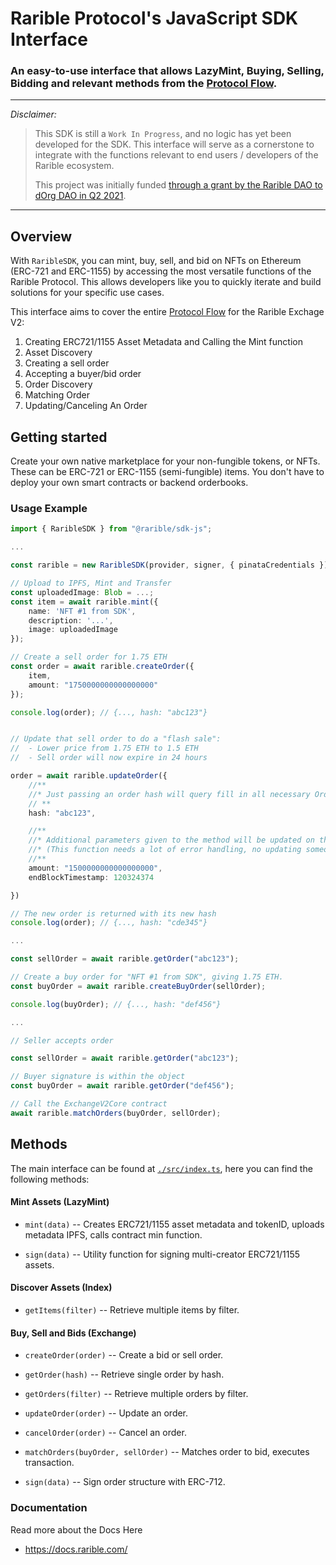 # Rarible Protocol's JavaScript SDK Interface
### An easy-to-use interface that allows LazyMint, Buying, Selling, Bidding and relevant methods from the [Protocol Flow](https://docs.rarible.com/#protocol-flow). 

---
*Disclaimer:*
> This SDK is still a `Work In Progress`, and no logic has yet been developed for the SDK. This interface will serve as a cornerstone to integrate with the functions relevant to end users / developers of the Rarible ecosystem. 
> 
> This project was initially funded [through a grant by the Rarible DAO to dOrg DAO in Q2 2021](https://gov.rarible.com/t/proposal-design-a-js-sdk-for-rarible-protocol/11367).
---

## Overview

With `RaribleSDK`, you can mint, buy, sell, and bid on NFTs on Ethereum (ERC-721 and ERC-1155) by accessing the most versatile functions of the Rarible Protocol. This allows developers like you to quickly iterate and build solutions for your specific use cases.

This interface aims to cover the entire [Protocol Flow](https://docs.rarible.com/#protocol-flow) for the Rarible Exchage V2:

1. Creating ERC721/1155 Asset Metadata and Calling the Mint function
2. Asset Discovery
3. Creating a sell order
4. Accepting a buyer/bid order
5. Order Discovery
6. Matching Order
7. Updating/Canceling An Order

## Getting started

Create your own native marketplace for your non-fungible tokens, or NFTs. These can be ERC-721 or ERC-1155 (semi-fungible) items. You don't have to deploy your own smart contracts or backend orderbooks.

### Usage Example

```typescript
import { RaribleSDK } from "@rarible/sdk-js";

...

const rarible = new RaribleSDK(provider, signer, { pinataCredentials });

// Upload to IPFS, Mint and Transfer
const uploadedImage: Blob = ...;
const item = await rarible.mint({
    name: 'NFT #1 from SDK',
    description: '...',
    image: uploadedImage
});

// Create a sell order for 1.75 ETH
const order = await rarible.createOrder({
    item,
    amount: "1750000000000000000"
});

console.log(order); // {..., hash: "abc123"}


// Update that sell order to do a "flash sale":
//  - Lower price from 1.75 ETH to 1.5 ETH
//  - Sell order will now expire in 24 hours

order = await rarible.updateOrder({          
    //**
    //* Just passing an order hash will query fill in all necessary Order data
    // **
    hash: "abc123",  

    //**
    //* Additional parameters given to the method will be updated on the order. 
    //* (This function needs a lot of error handling, no updating someone else's order, can only lower price, order is still unmatched, etc)
    //** 
    amount: "1500000000000000000",
    endBlockTimestamp: 120324374

})

// The new order is returned with its new hash
console.log(order); // {..., hash: "cde345"}  

...

const sellOrder = await rarible.getOrder("abc123");

// Create a buy order for "NFT #1 from SDK", giving 1.75 ETH.
const buyOrder = await rarible.createBuyOrder(sellOrder);

console.log(buyOrder); // {..., hash: "def456"}

...

// Seller accepts order

const sellOrder = await rarible.getOrder("abc123");

// Buyer signature is within the object
const buyOrder = await rarible.getOrder("def456");

// Call the ExchangeV2Core contract
await rarible.matchOrders(buyOrder, sellOrder);
```

## Methods

The main interface can be found at [`./src/index.ts`](https://github.com/dOrgTech/rarible-sdk/blob/main/src/index.ts), here you can find the following methods:

#### Mint Assets (LazyMint)

- `mint(data)` -- Creates ERC721/1155 asset metadata and tokenID, uploads metadata IPFS, calls contract min function.

- `sign(data)` -- Utility function for signing multi-creator ERC721/1155 assets.

#### Discover Assets (Index)

- `getItems(filter)` -- Retrieve multiple items by filter.

#### Buy, Sell and Bids (Exchange)
- `createOrder(order)` -- Create a bid or sell order.

- `getOrder(hash)` -- Retrieve single order by hash.

- `getOrders(filter)` -- Retrieve multiple orders by filter.

- `updateOrder(order)` -- Update an order.

- `cancelOrder(order)` -- Cancel an order.

- `matchOrders(buyOrder, sellOrder)` -- Matches order to bid, executes transaction.

- `sign(data)` -- Sign order structure with ERC-712.

### Documentation
Read more about the Docs Here
- https://docs.rarible.com/
